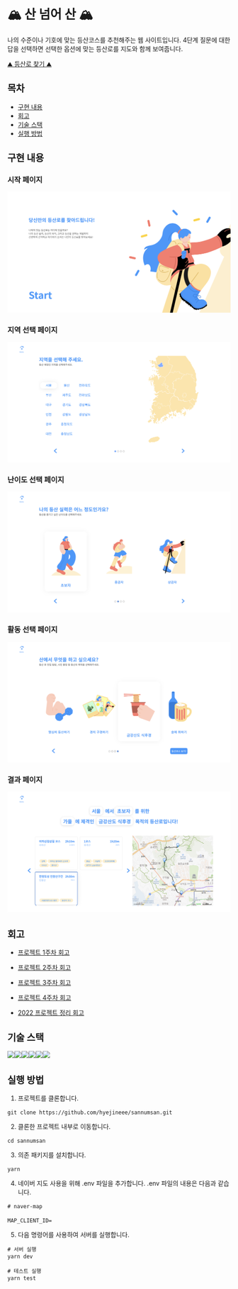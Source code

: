# 🏔 산 넘어 산 🏔
나의 수준이나 기호에 맞는 등산코스를 추천해주는 웹 사이트입니다. 
4단계 질문에 대한 답을 선택하면 선택한 옵션에 맞는 등산로를 지도와 함께 보여줍니다.

[⛰ 등산로 찾기 ⛰](http://sannumsan.s3-website.ap-northeast-2.amazonaws.com)


## 목차 
- [구현 내용](#1)
- [회고](#2)
- [기술 스택](#3)
- [실행 방법](#4)

## 구현 내용  <a id="1"></a>

### 시작 페이지
![](./images/main.png)

### 지역 선택 페이지
![](./images/region.png)

### 난이도 선택 페이지
![](./images/level.png)

### 활동 선택 페이지
![](./images/activity.png)

### 결과 페이지
![](./images/result.png)

## 회고  <a id="2"></a>

- [프로젝트 1주차 회고](./retrospect/week9.md)
- [프로젝트 2주차 회고](./retrospect/week10.md)
- [프로젝트 3주차 회고](./retrospect/week11.md)
- [프로젝트 4주차 회고](./retrospect/week12.md)

- [2022 프로젝트 정리 회고](https://hyejineee.github.io/blog/sannumsan-refactoring)

## 기술 스택  <a id="3"></a>
<img src="https://img.shields.io/badge/JavaScript-F7DF1E?style=for-the-badge&logo=JavaScript&logoColor=white"><img src="https://img.shields.io/badge/Redux-764ABC?style=for-the-badge&logo=Redux&logoColor=white"><img src="https://img.shields.io/badge/Jest-C21325?style=for-the-badge&logo=Jest&logoColor=white"><img src="https://img.shields.io/badge/Testing Library-E33332?style=for-the-badge&logo=Testing Library&logoColor=white"><img src="https://img.shields.io/badge/Webpack-8DD6F9?style=for-the-badge&logo=Webpack&logoColor=white"><img src="https://img.shields.io/badge/Babel-F9DC3E?style=for-the-badge&logo=Babel&logoColor=white">

## 실행 방법  <a id="4"></a>

1. 프로젝트를 클론합니다.
```
git clone https://github.com/hyejineee/sannumsan.git
```
2. 클론한 프로젝트 내부로 이동합니다. 
```
cd sannumsan
```
3. 의존 패키지를 설치합니다. 
```
yarn
```
4. 네이버 지도 사용을 위해 .env 파일을 추가합니다. .env 파일의 내용은 다음과 같습니다.
```
# naver-map

MAP_CLIENT_ID=
```
5. 다음 명령어를 사용하여 서버를 실행합니다.
```
# 서버 실행 
yarn dev 

# 테스트 실행
yarn test
```
